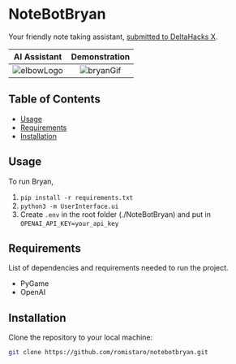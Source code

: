 # NoteBotBryan

Your friendly note taking assistant, [submitted to DeltaHacks X](https://devpost.com/software/bryan).

AI Assistant             |  Demonstration
:-------------------------:|:-------------------------:
![elbowLogo](https://github.com/romistaro/Elbowpartner/assets/62809012/03ce17da-8cae-4389-ad9e-a072bedd28d6)  |  ![bryanGif](https://github.com/romistaro/NoteBotBryan/assets/62809012/efc42714-7a8d-4f12-9a12-eb753ed3282e)

## Table of Contents

- [Usage](#usage)
- [Requirements](#requirements)
- [Installation](#installation)

## Usage

To run Bryan,
1. `pip install -r requirements.txt`
2. `python3 -m UserInterface.ui`
3. Create `.env` in the root folder (./NoteBotBryan) and put in `OPENAI_API_KEY=your_api_key`

## Requirements

List of dependencies and requirements needed to run the project.

- PyGame
- OpenAI

## Installation

Clone the repository to your local machine:

```bash
git clone https://github.com/romistaro/notebotbryan.git
```
